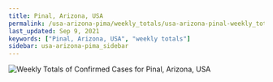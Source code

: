 ```yaml
---
title: Pinal, Arizona, USA
permalink: /usa-arizona-pima/weekly_totals/usa-arizona-pinal-weekly_totals.html
last_updated: Sep 9, 2021
keywords: ["Pinal, Arizona, USA", "weekly totals"]
sidebar: usa-arizona-pima_sidebar
---
```


![Weekly Totals of Confirmed Cases for Pinal, Arizona, USA](/covid_tracker/images/graphs/usa-arizona-pinal-weekly_totals_graph.png)
